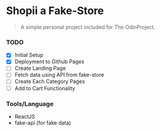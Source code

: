 # Shopii a Fake-Store

> A simple personal project included for The OdinProject.

### TODO

- [x] Initial Setup
- [x] Deployment to Github Pages
- [ ] Create Landing Page
- [ ] Fetch data using API from fake-store
- [ ] Create Each Category Pages
- [ ] Add to Cart Functionality

### Tools/Language

- ReactJS
- fake-api (for fake data)

